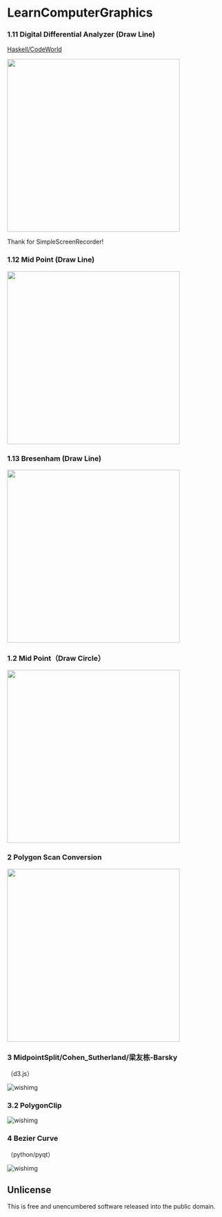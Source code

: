 # LearnComputerGraphics
### 1.11 Digital Differential Analyzer (Draw Line)

[Haskell/CodeWorld](https://code.world/haskell)

<img src="https://cdn.jsdelivr.net/gh/wineee/MarkDownPIC@master/img/c80cb1c6e5cb0e849aea44b1e73597e4.gif" width="400px">

Thank for SimpleScreenRecorder!

### 1.12 Mid Point (Draw Line)

<img src="https://cdn.jsdelivr.net/gh/wineee/MarkDownPIC@master/img/76fdfd54ca4f943c7fa47eeadcc53dff.gif" width="400px">

### 1.13 Bresenham (Draw Line)

<img src="https://cdn.jsdelivr.net/gh/wineee/MarkDownPIC@master/img/3a643df8bacbf8afca396e841f499232.gif" width="400px">

### 1.2 Mid Point（Draw Circle）

<img src="https://cdn.jsdelivr.net/gh/wineee/MarkDownPIC@master/img/79cf5572e62be35ace89b7ea4e681fe5.gif" width="400px">

### 2 Polygon Scan Conversion

<img src="https://cdn.jsdelivr.net/gh/wineee/MarkDownPIC@master/img/dbe31e5d5430d8109f333674e9c7bd2a.gif" width="400px">

### 3 MidpointSplit/Cohen_Sutherland/梁友栋-Barsky
（d3.js）

![wishimg](https://cdn.jsdelivr.net/gh/wineee/MarkDownPIC@master/img/b4227f80fac331f393dede92e7d650af.png)

### 3.2 PolygonClip

![wishimg](https://cdn.jsdelivr.net/gh/wineee/MarkDownPIC@master/img/a5db7f9b9795122b48b0845239754fd4.png)

### 4 Bezier Curve
（python/pyqt）

![wishimg](https://cdn.jsdelivr.net/gh/wineee/MarkDownPIC@master/img/05609829d80c70c0bf1479704b023bf8.gif)

## Unlicense

This is free and unencumbered software released into the public domain.
